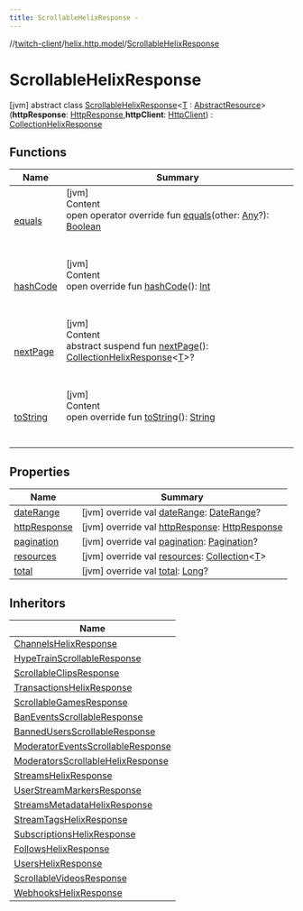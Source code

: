 ```yaml
---
title: ScrollableHelixResponse -
---
```

//[twitch-client](../../index.md)/[helix.http.model](../index.md)/[ScrollableHelixResponse](index.md)



# ScrollableHelixResponse  
 [jvm] abstract class [ScrollableHelixResponse](index.md)<[T](index.md) : [AbstractResource](../-abstract-resource/index.md)> (**httpResponse**: [HttpResponse](),**httpClient**: [HttpClient]()) : [CollectionHelixResponse](../-collection-helix-response/index.md)   


## Functions  
  
|  Name|  Summary| 
|---|---|
| [equals](https://kotlinlang.org/api/latest/jvm/stdlib/kotlin/-any/equals.html)| [jvm]  <br>Content  <br>open operator override fun [equals](https://kotlinlang.org/api/latest/jvm/stdlib/kotlin/-any/equals.html)(other: [Any](https://kotlinlang.org/api/latest/jvm/stdlib/kotlin/-any/index.html)?): [Boolean](https://kotlinlang.org/api/latest/jvm/stdlib/kotlin/-boolean/index.html)  <br><br><br>
| [hashCode](https://kotlinlang.org/api/latest/jvm/stdlib/kotlin/-any/hash-code.html)| [jvm]  <br>Content  <br>open override fun [hashCode](https://kotlinlang.org/api/latest/jvm/stdlib/kotlin/-any/hash-code.html)(): [Int](https://kotlinlang.org/api/latest/jvm/stdlib/kotlin/-int/index.html)  <br><br><br>
| [nextPage](next-page.md)| [jvm]  <br>Content  <br>abstract suspend fun [nextPage](next-page.md)(): [CollectionHelixResponse](../-collection-helix-response/index.md)<[T](index.md)>?  <br><br><br>
| [toString](https://kotlinlang.org/api/latest/jvm/stdlib/kotlin/-any/to-string.html)| [jvm]  <br>Content  <br>open override fun [toString](https://kotlinlang.org/api/latest/jvm/stdlib/kotlin/-any/to-string.html)(): [String](https://kotlinlang.org/api/latest/jvm/stdlib/kotlin/-string/index.html)  <br><br><br>


## Properties  
  
|  Name|  Summary| 
|---|---|
| [dateRange](index.md#helix.http.model/ScrollableHelixResponse/dateRange/#/PointingToDeclaration/)|  [jvm] override val [dateRange](index.md#helix.http.model/ScrollableHelixResponse/dateRange/#/PointingToDeclaration/): [DateRange](../-date-range/index.md)?   <br>
| [httpResponse](index.md#helix.http.model/ScrollableHelixResponse/httpResponse/#/PointingToDeclaration/)|  [jvm] override val [httpResponse](index.md#helix.http.model/ScrollableHelixResponse/httpResponse/#/PointingToDeclaration/): [HttpResponse]()   <br>
| [pagination](index.md#helix.http.model/ScrollableHelixResponse/pagination/#/PointingToDeclaration/)|  [jvm] override val [pagination](index.md#helix.http.model/ScrollableHelixResponse/pagination/#/PointingToDeclaration/): [Pagination](../-pagination/index.md)?   <br>
| [resources](index.md#helix.http.model/ScrollableHelixResponse/resources/#/PointingToDeclaration/)|  [jvm] override val [resources](index.md#helix.http.model/ScrollableHelixResponse/resources/#/PointingToDeclaration/): [Collection](https://kotlinlang.org/api/latest/jvm/stdlib/kotlin.collections/-collection/index.html)<[T](index.md)>   <br>
| [total](index.md#helix.http.model/ScrollableHelixResponse/total/#/PointingToDeclaration/)|  [jvm] override val [total](index.md#helix.http.model/ScrollableHelixResponse/total/#/PointingToDeclaration/): [Long](https://kotlinlang.org/api/latest/jvm/stdlib/kotlin/-long/index.html)?   <br>


## Inheritors  
  
|  Name| 
|---|
| [ChannelsHelixResponse](../../helix.channels/-channels-helix-response/index.md)
| [HypeTrainScrollableResponse](../../helix.channels/-hype-train-scrollable-response/index.md)
| [ScrollableClipsResponse](../../helix.clips/-scrollable-clips-response/index.md)
| [TransactionsHelixResponse](../../helix.extensions/-transactions-helix-response/index.md)
| [ScrollableGamesResponse](../../helix.games/-scrollable-games-response/index.md)
| [BanEventsScrollableResponse](../../helix.moderation/-ban-events-scrollable-response/index.md)
| [BannedUsersScrollableResponse](../../helix.moderation/-banned-users-scrollable-response/index.md)
| [ModeratorEventsScrollableResponse](../../helix.moderation/-moderator-events-scrollable-response/index.md)
| [ModeratorsScrollableHelixResponse](../../helix.moderation/-moderators-scrollable-helix-response/index.md)
| [StreamsHelixResponse](../../helix.streams/-streams-helix-response/index.md)
| [UserStreamMarkersResponse](../../helix.streams.markers/-user-stream-markers-response/index.md)
| [StreamsMetadataHelixResponse](../../helix.streams.metadata/-streams-metadata-helix-response/index.md)
| [StreamTagsHelixResponse](../../helix.streams.tags/-stream-tags-helix-response/index.md)
| [SubscriptionsHelixResponse](../../helix.subscriptions/-subscriptions-helix-response/index.md)
| [FollowsHelixResponse](../../helix.users/-follows-helix-response/index.md)
| [UsersHelixResponse](../../helix.users/-users-helix-response/index.md)
| [ScrollableVideosResponse](../../helix.videos/-scrollable-videos-response/index.md)
| [WebhooksHelixResponse](../../helix.webhook/-webhooks-helix-response/index.md)

